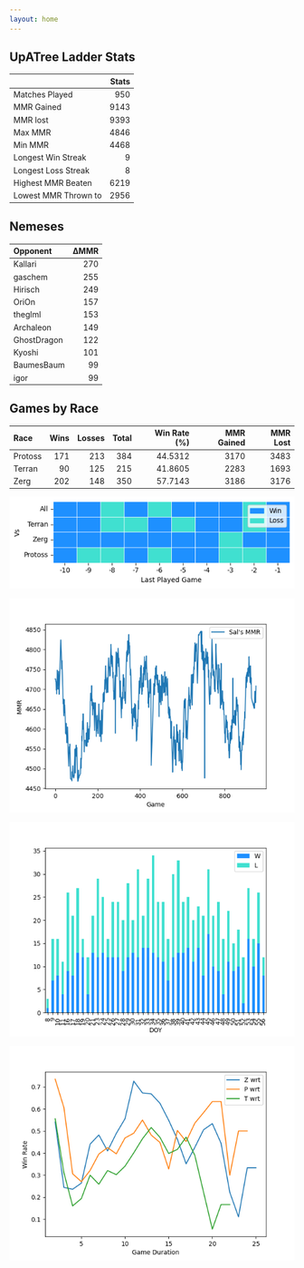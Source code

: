 ```yaml
---
layout: home
---
```


## UpATree Ladder Stats

|                      |   Stats |
|:---------------------|--------:|
| Matches Played       |     950 |
| MMR Gained           |    9143 |
| MMR lost             |    9393 |
| Max MMR              |    4846 |
| Min MMR              |    4468 |
| Longest Win Streak   |       9 |
| Longest Loss Streak  |       8 |
| Highest MMR Beaten   |    6219 |
| Lowest MMR Thrown to |    2956 |

## Nemeses

| Opponent    |   ΔMMR |
|:------------|-------:|
| Kallari     |    270 |
| gaschem     |    255 |
| Hirisch     |    249 |
| OriOn       |    157 |
| theglml     |    153 |
| Archaleon   |    149 |
| GhostDragon |    122 |
| Kyoshi      |    101 |
| BaumesBaum  |     99 |
| igor        |     99 |

## Games by Race

| Race    |   Wins |   Losses |   Total |   Win Rate (%) |   MMR Gained |   MMR Lost |
|:--------|-------:|---------:|--------:|---------------:|-------------:|-----------:|
| Protoss |    171 |      213 |     384 |        44.5312 |         3170 |       3483 |
| Terran  |     90 |      125 |     215 |        41.8605 |         2283 |       1693 |
| Zerg    |    202 |      148 |     350 |        57.7143 |         3186 |       3176 |

![Games by Race](./assets/gm_hist.png)

![Sal's MMR](./assets/MMR.png)

![Daily Stats](./assets/daily.png)

![Win Rate vs Time](./assets/r_wrt.png)

